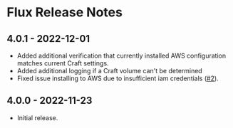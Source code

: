 # Flux Release Notes

## 4.0.1 - 2022-12-01
- Added additional verification that currently installed AWS configuration matches current Craft settings.
- Added additional logging if a Craft volume can't be determined
- Fixed issue installing to AWS due to insufficient iam credentials ([#2](https://github.com/dyerc/craft-flux/issues/2)).

## 4.0.0 - 2022-11-23

- Initial release.
